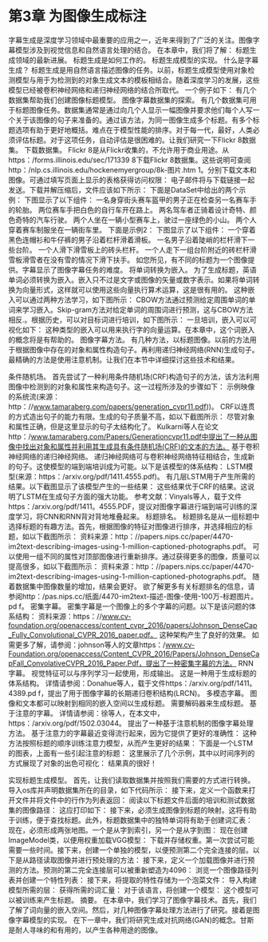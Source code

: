 # 第3章 为图像生成标注

 字幕生成是深度学习领域中最重要的应用之一，近年来得到了广泛的关注。图像字幕模型涉及到视觉信息和自然语言处理的结合。  在本章中，我们将了解：  标题生成领域的最新进展。  标题生成是如何工作的。  标题生成模型的实现。  什么是字幕生成？  标题生成是用自然语言描述图像的任务。以前，标题生成模型使用对象检测模型与用于为检测到的对象生成文本的模板相结合。随着深度学习的发展，这些模型已经被卷积神经网络和递归神经网络的结合所取代。  一个例子如下：  有几个数据集帮助我们创建图像标题模型。  图像字幕数据集的探索。  有几个数据集可用于标题图像任务。数据集通常是通过向几个人显示一幅图像并要求他们每个人写一个关于该图像的句子来准备的。通过该方法，为同一图像生成多个标题。有多个标题选项有助于更好地概括。难点在于模型性能的排序。对于每一代，最好，人类必须评估标题。对于这项任务，自动评估是很困难的。让我们研究一下Flickr 8数据集。  下载数据集。  Flickr 8是从Flickr收集的，不允许用于商业用途。从https：/forms.illinois.edu/sec/171339 8下载Flickr 8数据集。这些说明可查阅http：/nlp.cs.illinois.edu/hockenemyergroup/8k-图片.htm 1。分别下载文本和图像。可通过填写页面上显示的表格获得访问权限：  电子邮件将与下载链接一起发送。下载并解压缩后，文件应该如下所示：  下面是DataSet中给出的两个示例：  下图显示了以下组件：  一名身穿街头赛车盔甲的男子正在检查另一名赛车手的轮胎。  两位赛车手把白色的自行车开在路上。  两名驾车者正骑着设计奇特、颜色奇特的汽车行驶。  两个人坐在一辆小型赛车上，驶过一座绿色的小山。  两个人穿着赛车制服坐在一辆街车里。  下面是示例2：  下图显示了以下组件：  一个穿着黑色连帽衫和牛仔裤的男子沿着栏杆滑着滑板。  一名男子沿着陡峭的栏杆滑下一些台阶。  一个人滑下滑雪板上的砖头栏杆。  一个人走下一组台阶附近的砖栏杆滑雪板滑雪者在没有雪的情况下滑下扶手。  如您所见，有不同的标题为一个图像提供。字幕显示了图像字幕任务的难度。  将单词转换为嵌入。  为了生成标题，英语单词必须转换为嵌入。嵌入只不过是文字或图像的矢量或数字表示。如果将单词转换为向量形式，这样就可以使用这些向量执行算术运算，这是很有用的。  这种嵌入可以通过两种方法学习，如下图所示：  CBOW方法通过预测给定周围单词的单词来学习嵌入。Skip-gram方法对给定单词的周围词进行预测，这与CBOW方法相反.。根据历史，可以对目标词进行培训，如下图所示：  一旦培训，嵌入可以可视化如下：  这种类型的嵌入可以用来执行字的向量运算。在本章中，这个词嵌入的概念将是有帮助的。  图像字幕方法。  有几种方法，以标题图像。以前的方法用于根据图像中存在的对象和属性构造句子。再利用递归神经网络(RNN)生成句子。最精确的方法是使用注意机制。让我们在本节中详细探讨这些技术和结果。 

条件随机场。
首先尝试了一种利用条件随机场(CRF)构造句子的方法，该方法利用图像中检测到的对象和属性来构造句子。这一过程所涉及的步骤如下：
示例映像的系统流(来源：http：//www.tamaraberg.com/papers/generation_cvpr11.pdf))。
CRF以连贯的方式造出句子的能力有限。生成的句子质量不高，如以下截图所示：
尽管对象和属性正确，但是这里显示的句子太结构化了。
Kulkarni等人在论文http：/www.tamaraberg.com/Papers/Generationcvpr11.pdf中提出了一种从图像中找出对象和属性并利用其生成具有条件随机场(CRF)的文本的方法。
基于卷积神经网络的递归神经网络。
递归神经网络可与卷积神经网络特征相结合，生成新的句子。这使模型的端到端培训成为可能。以下是该模型的体系结构：
LSTM模型(来源：https：/arxiv.org/pdf/1411.4555.pdf)。
有几层LSTM用于产生所需的结果。以下截图显示了该模型产生的一些结果：
这些结果优于CRF的结果。这说明了LSTM在生成句子方面的强大功能。
参考文献：Vinyals等人，载于文件https：/arxiv.org/pdf/1411。4555.PDF，提议对图像字幕进行端到端可训练的深度学习，将CNN和RNN背对背地堆叠起来。
标题排名。
标题排名是从一组标题中选择标题的有趣方法。首先，根据图像的特征对图像进行排序，并选择相应的标题，如以下截图所示：
资料来源：http：//papers.nips.cc/paper/4470-im2text-describing-images-using-1-million-captioned-photographs.pdf。
可以使用一组不同的属性对顶部图像进行重新排序。通过获得更多的图像，质量可以提高很多，如以下截图所示：
资料来源：http：//papers.nips.cc/paper/4470-im2text-describing-images-using-1-million-captioned-photographs.pdf。
随着数据集中图像数量的增加，结果会更好。
欲了解更多有关标题排名的信息，请参阅http：/pas.nips.cc/纸面/4470-im2text-描述-图像-使用-100万-标题图片。pd f。
密集字幕。
密集字幕是一个图像上的多个字幕的问题。以下是该问题的体系结构：
资料来源：https：//www.cv-foundation.org/openaccess/content_cvpr_2016/papers/Johnson_DenseCap_Fully_Convolutional_CVPR_2016_paper.pdf。
这种架构产生了良好的效果。
如需更多了解，请参阅：johnson等人的文章https：/www.cv-Foundation.org/openaccess/Content_CVPR_2016/Papers/Johnson_DenseCapFall_ConvolativeCVPR_2016_Paper.Pdf，提出了一种密集字幕的方法。
RNN字幕。
视觉特征可以与序列学习一起使用，形成输出。
这是一种用于生成标题的体系结构。
详情请参阅：Donahue等人，载于文件https：/arxiv.org/pdf/1411。4389.pd f，提出了用于图像字幕的长期递归卷积结构(LRCN)。
多模态字幕。
图像和文本都可以映射到相同的嵌入空间以生成标题。
需要解码器来生成标题。
基于注意的字幕。
详情请参阅：徐等人，在本文中，https：/arxiv.org/pdf/1502.03044。
提出了一种基于注意机制的图像字幕处理方法。
基于注意力的字幕最近变得流行起来，因为它提供了更好的准确性：
这种方法按照标题的顺序训练注意力模型，从而产生更好的结果：
下面是一个LSTM的图表，上面有一些引起注意的标题：
这里展示了几个示例，其中以时间序列的方式展现了对象的出色可视化：
结果真的很好！

 实现标题生成模型。  首先，让我们读取数据集并按照我们需要的方式进行转换。导入os库并声明数据集所在的目录，如下代码所示：   接下来，定义一个函数来打开文件并将文件中的行作为列表返回：  阅读以下标题文件后面的培训和测试数据集的图像路径：  这应打印如下：  接下来，必须生成图像到标题的映射。这将有助于训练，便于查找标题。此外，标题数据集中的独特单词将有助于创建词汇表：   现在，必须形成两张地图。一个是从字到索引，另一个是从字到图：  现在创建ImageModel类，以便用权重加载VGG模型：  下载并存储权重。第一次尝试可能需要一些时间。接下来，创建一个单独的模型，以便预测第二个完全连接的层。以下是从路径读取图像并进行预处理的方法：   接下来，定义一个加载图像并进行预测的方法。预测的第二完全连接层可以被重新塑造为4096：  浏览一个图像路径列表并创建一个特性列表：  接下来，将提取的特性存储为一个泡菜文件：  导入构建模型所需的层：  获得所需的词汇量：  对于该语言，将创建一个模型：  这个模型可以被训练来产生标题。  摘要。  在本章中，我们学习了图像字幕技术。首先，我们了解了词向量的嵌入空间。然后，对几种图像字幕处理方法进行了研究。接着是图像字幕模型的实现。  在下一章中，我们将研究生成对抗网络(GAN)的概念。甘斯是耐人寻味的和有用的，以产生各种用途的图像。 
